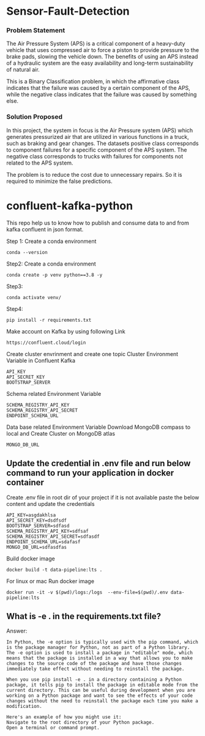 # Sensor-Fault-Detection

### Problem Statement
The Air Pressure System (APS) is a critical component of a heavy-duty vehicle that uses compressed air to force a piston to provide pressure to the brake pads, slowing the vehicle down. The benefits of using an APS instead of a hydraulic system are the easy availability and long-term sustainability of natural air.

This is a Binary Classification problem, in which the affirmative class indicates that the failure was caused by a certain component of the APS, while the negative class
indicates that the failure was caused by something else.

### Solution Proposed 
In this project, the system in focus is the Air Pressure system (APS) which generates pressurized air that are utilized in various functions in a truck, such as braking and gear changes. The datasets positive class corresponds to component failures for a specific component of the APS system. The negative class corresponds to trucks with failures for components not related to the APS system.

The problem is to reduce the cost due to unnecessary repairs. So it is required to minimize the false predictions.
# confluent-kafka-python


This repo help us to know how to publish and consume data to and from kafka confluent in json format.

Step 1: Create a conda environment
```
conda --version
```

Step2: Create  a conda environment
```
conda create -p venv python==3.8 -y
```

Step3:
```
conda activate venv/
```
Step4:
```
pip install -r requirements.txt
```

Make account on Kafka by using following Link
```
https://confluent.cloud/login
```
Create cluster envrinment and create one topic
Cluster Environment Variable in Confluent Kafka
```
API_KEY
API_SECRET_KEY
BOOTSTRAP_SERVER
```
Schema related Environment Variable
```
SCHEMA_REGISTRY_API_KEY
SCHEMA_REGISTRY_API_SECRET
ENDPOINT_SCHEMA_URL
```
Data base related Environment Variable
Download MongoDB compass to local and Create Cluster on MongoDB atlas
```
MONGO_DB_URL
```

## Update the credential in .env file and run below command to run your application in docker container


Create .env file in root dir of your project if it is not available
paste the below content and update the credentials
```
API_KEY=asgdakhlsa
API_SECRET_KEY=dsdfsdf
BOOTSTRAP_SERVER=sdfasd
SCHEMA_REGISTRY_API_KEY=sdfsaf
SCHEMA_REGISTRY_API_SECRET=sdfasdf
ENDPOINT_SCHEMA_URL=sdafasf
MONGO_DB_URL=sdfasdfas
```

Build docker image
```
docker build -t data-pipeline:lts .
```

For linux or mac
Run docker image
```
docker run -it -v $(pwd)/logs:/logs  --env-file=$(pwd)/.env data-pipeline:lts
```

## What is -e . in the requirements.txt file?
Answer:
```
In Python, the -e option is typically used with the pip command, which is the package manager for Python, not as part of a Python library. The -e option is used to install a package in "editable" mode, which means that the package is installed in a way that allows you to make changes to the source code of the package and have those changes immediately take effect without needing to reinstall the package.

When you use pip install -e . in a directory containing a Python package, it tells pip to install the package in editable mode from the current directory. This can be useful during development when you are working on a Python package and want to see the effects of your code changes without the need to reinstall the package each time you make a modification.

Here's an example of how you might use it:
Navigate to the root directory of your Python package.
Open a terminal or command prompt.
```